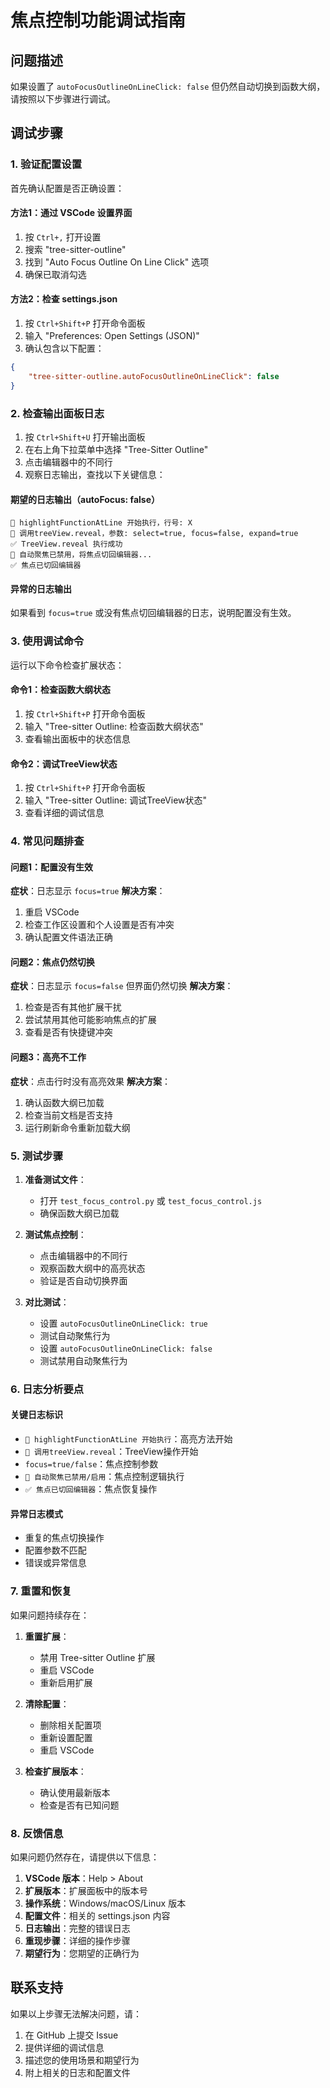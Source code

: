 # 焦点控制功能调试指南

## 问题描述

如果设置了 `autoFocusOutlineOnLineClick: false` 但仍然自动切换到函数大纲，请按照以下步骤进行调试。

## 调试步骤

### 1. 验证配置设置

首先确认配置是否正确设置：

#### 方法1：通过 VSCode 设置界面
1. 按 `Ctrl+,` 打开设置
2. 搜索 "tree-sitter-outline"
3. 找到 "Auto Focus Outline On Line Click" 选项
4. 确保已取消勾选

#### 方法2：检查 settings.json
1. 按 `Ctrl+Shift+P` 打开命令面板
2. 输入 "Preferences: Open Settings (JSON)"
3. 确认包含以下配置：
```json
{
    "tree-sitter-outline.autoFocusOutlineOnLineClick": false
}
```

### 2. 检查输出面板日志

1. 按 `Ctrl+Shift+U` 打开输出面板
2. 在右上角下拉菜单中选择 "Tree-Sitter Outline"
3. 点击编辑器中的不同行
4. 观察日志输出，查找以下关键信息：

#### 期望的日志输出（autoFocus: false）
```
🎯 highlightFunctionAtLine 开始执行，行号: X
🎯 调用treeView.reveal，参数: select=true, focus=false, expand=true
✅ TreeView.reveal 执行成功
🔄 自动聚焦已禁用，将焦点切回编辑器...
✅ 焦点已切回编辑器
```

#### 异常的日志输出
如果看到 `focus=true` 或没有焦点切回编辑器的日志，说明配置没有生效。

### 3. 使用调试命令

运行以下命令检查扩展状态：

#### 命令1：检查函数大纲状态
1. 按 `Ctrl+Shift+P` 打开命令面板
2. 输入 "Tree-sitter Outline: 检查函数大纲状态"
3. 查看输出面板中的状态信息

#### 命令2：调试TreeView状态
1. 按 `Ctrl+Shift+P` 打开命令面板
2. 输入 "Tree-sitter Outline: 调试TreeView状态"
3. 查看详细的调试信息

### 4. 常见问题排查

#### 问题1：配置没有生效
**症状**：日志显示 `focus=true`
**解决方案**：
1. 重启 VSCode
2. 检查工作区设置和个人设置是否有冲突
3. 确认配置文件语法正确

#### 问题2：焦点仍然切换
**症状**：日志显示 `focus=false` 但界面仍然切换
**解决方案**：
1. 检查是否有其他扩展干扰
2. 尝试禁用其他可能影响焦点的扩展
3. 查看是否有快捷键冲突

#### 问题3：高亮不工作
**症状**：点击行时没有高亮效果
**解决方案**：
1. 确认函数大纲已加载
2. 检查当前文档是否支持
3. 运行刷新命令重新加载大纲

### 5. 测试步骤

1. **准备测试文件**：
   - 打开 `test_focus_control.py` 或 `test_focus_control.js`
   - 确保函数大纲已加载

2. **测试焦点控制**：
   - 点击编辑器中的不同行
   - 观察函数大纲中的高亮状态
   - 验证是否自动切换界面

3. **对比测试**：
   - 设置 `autoFocusOutlineOnLineClick: true`
   - 测试自动聚焦行为
   - 设置 `autoFocusOutlineOnLineClick: false`
   - 测试禁用自动聚焦行为

### 6. 日志分析要点

#### 关键日志标识
- `🎯 highlightFunctionAtLine 开始执行`：高亮方法开始
- `🎯 调用treeView.reveal`：TreeView操作开始
- `focus=true/false`：焦点控制参数
- `🔄 自动聚焦已禁用/启用`：焦点控制逻辑执行
- `✅ 焦点已切回编辑器`：焦点恢复操作

#### 异常日志模式
- 重复的焦点切换操作
- 配置参数不匹配
- 错误或异常信息

### 7. 重置和恢复

如果问题持续存在：

1. **重置扩展**：
   - 禁用 Tree-sitter Outline 扩展
   - 重启 VSCode
   - 重新启用扩展

2. **清除配置**：
   - 删除相关配置项
   - 重新设置配置
   - 重启 VSCode

3. **检查扩展版本**：
   - 确认使用最新版本
   - 检查是否有已知问题

### 8. 反馈信息

如果问题仍然存在，请提供以下信息：

1. **VSCode 版本**：Help > About
2. **扩展版本**：扩展面板中的版本号
3. **操作系统**：Windows/macOS/Linux 版本
4. **配置文件**：相关的 settings.json 内容
5. **日志输出**：完整的错误日志
6. **重现步骤**：详细的操作步骤
7. **期望行为**：您期望的正确行为

## 联系支持

如果以上步骤无法解决问题，请：

1. 在 GitHub 上提交 Issue
2. 提供详细的调试信息
3. 描述您的使用场景和期望行为
4. 附上相关的日志和配置文件 